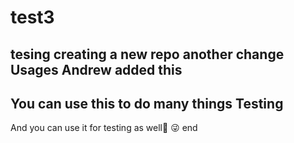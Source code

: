 # test3
tesing creating a new repo another change
Usages
Andrew added this
-------------
You can use this to do many things
Testing
-------
And you can use it for testing as well:tada:
:stuck_out_tongue_winking_eye:
end


